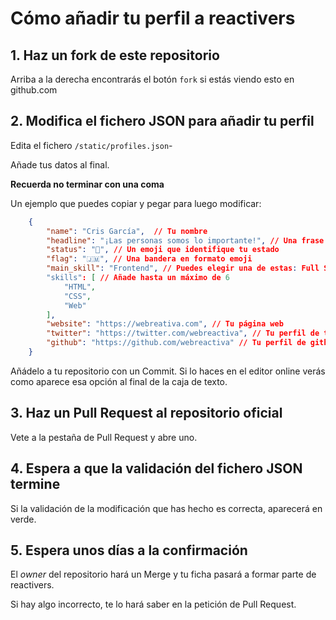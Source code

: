 # Cómo añadir tu perfil a reactivers

## 1. Haz un fork de este repositorio

Arriba a la derecha encontrarás el botón `fork` si estás viendo esto en github.com

## 2. Modifica el fichero JSON para añadir tu perfil

Edita el fichero  `/static/profiles.json`-

Añade tus datos al final. 

**Recuerda no terminar con una coma**

Un ejemplo que puedes copiar y pegar para luego modificar:

```json
    {
        "name": "Cris García",  // Tu nombre
        "headline": "¡Las personas somos lo importante!", // Una frase que te identifique
        "status": "💃", // Un emoji que identifique tu estado
        "flag": "🇯🇲", // Una bandera en formato emoji
        "main_skill": "Frontend", // Puedes elegir una de estas: Full Stack|Frontend|Backend|Mobile|Devops|UI/UX|Designer
        "skills": [ // Añade hasta un máximo de 6
            "HTML",
            "CSS",
            "Web"
        ],
        "website": "https://webreativa.com", // Tu página web
        "twitter": "https://twitter.com/webreactiva", // Tu perfil de twitter
        "github": "https://github.com/webreactiva" // Tu perfil de github
    }

```

Añádelo a tu repositorio con un Commit. Si lo haces en el editor online verás como aparece esa opción al final de la caja de texto.

## 3. Haz un Pull Request al repositorio oficial

Vete a la pestaña de Pull Request y abre uno.

## 4. Espera a que la validación del fichero JSON termine

Si la validación de la modificación que has hecho es correcta, aparecerá en verde.

## 5. Espera unos días a la confirmación

El *owner* del repositorio hará un Merge y tu ficha pasará a formar parte de reactivers.

Si hay algo incorrecto, te lo hará saber en la petición de Pull Request.